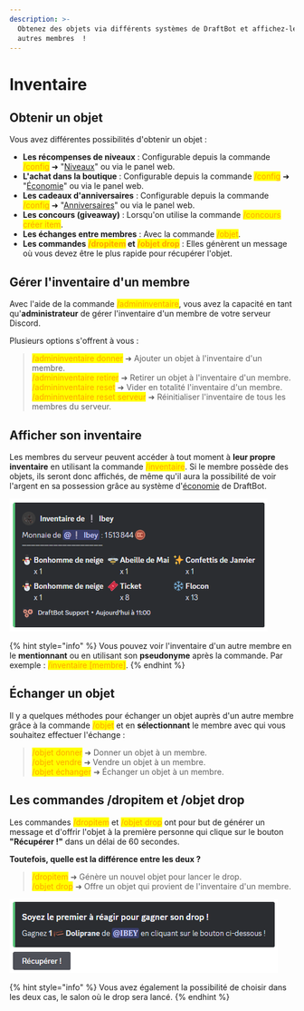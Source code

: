 ```yaml
---
description: >-
  Obtenez des objets via différents systèmes de DraftBot et affichez-les aux
  autres membres  !
---
```


# Inventaire

## Obtenir un objet

Vous avez différentes possibilités d'obtenir un objet :

- **Les récompenses de niveaux** : Configurable depuis la commande <mark style="color:orange;">/config</mark> ➜ "[Niveaux](https://docs.draftbot.fr/modules/niveaux)" ou via le panel web.
- **L'achat dans la boutique** : Configurable depuis la commande <mark style="color:orange;">/config</mark> ➜ "[Économie](https://docs.draftbot.fr/modules/economie)" ou via le panel web.
- **Les cadeaux d'anniversaires** : Configurable depuis la commande <mark style="color:orange;">/config</mark> ➜ "[Anniversaires](https://docs.draftbot.fr/modules/anniversaires.md)" ou via le panel web.
- **Les concours (giveaway)** : Lorsqu'on utilise la commande <mark style="color:orange;">/concours créer item</mark>.
- **Les échanges entre membres** : Avec la commande <mark style="color:orange;">/objet</mark>.
- **Les commandes <mark style="color:orange;">/dropitem</mark> et <mark style="color:orange;">/objet drop</mark>** : Elles génèrent un message où vous devez être le plus rapide pour récupérer l'objet.

## Gérer l'inventaire d'un membre

Avec l'aide de la commande <mark style="color:orange;">/admininventaire</mark>, vous avez la capacité en tant qu'**administrateur** de gérer l'inventaire d'un membre de votre serveur Discord.

Plusieurs options s'offrent à vous :

> <mark style="color:orange;">/admininventaire donner</mark> ➜ Ajouter un objet à l'inventaire d'un membre.\
<mark style="color:orange;">/admininventaire retirer</mark> ➜ Retirer un objet à l'inventaire d'un membre.\
<mark style="color:orange;">/admininventaire reset</mark> ➜ Vider en totalité l'inventaire d'un membre.\
<mark style="color:orange;">/admininventaire reset serveur</mark> ➜ Réinitialiser l'inventaire de tous les membres du serveur.

## Afficher son inventaire

Les membres du serveur peuvent accéder à tout moment à **leur propre inventaire** en utilisant la commande <mark style="color:orange;">/inventaire</mark>. Si le membre possède des objets, ils seront donc affichés, de même qu'il aura la possibilité de voir l'argent en sa possession grâce au système d'[économie](https://docs.draftbot.fr/modules/economie) de DraftBot.

![Aperçu de l'inventaire d'un membre](../.gitbook/assets/inventory/inventory.png)

{% hint style="info" %}
Vous pouvez voir l'inventaire d'un autre membre en le **mentionnant** ou en utilisant son **pseudonyme** après la commande. Par exemple : <mark style="color:orange;">/inventaire [membre]</mark>.
{% endhint %}

## Échanger un objet

Il y a quelques méthodes pour échanger un objet auprès d'un autre membre grâce à la commande <mark style="color:orange;">/objet</mark> et en **sélectionnant** le membre avec qui vous souhaitez effectuer l'échange :

> <mark style="color:orange;">/objet donner</mark> ➜ Donner un objet à un membre.\
<mark style="color:orange;">/objet vendre</mark> ➜ Vendre un objet à un membre.\
<mark style="color:orange;">/objet échanger</mark> ➜ Échanger un objet à un membre.

## Les commandes /dropitem et /objet drop

Les commandes <mark style="color:orange;">/dropitem</mark> et <mark style="color:orange;">/objet drop</mark> ont pour but de générer un message et d'offrir l'objet à la première personne qui clique sur le bouton **"Récupérer !"** dans un délai de 60 secondes. 

**Toutefois, quelle est la différence entre les deux ?**

> <mark style="color:orange;">/dropitem</mark> ➜ Génère un nouvel objet pour lancer le drop.\
<mark style="color:orange;">/objet drop</mark> ➜ Offre un objet qui provient de l'inventaire d'un membre.

![Aperçu de la commande /objet drop](../.gitbook/assets/inventory/dropitem.png)

{% hint style="info" %}
Vous avez également la possibilité de choisir dans les deux cas, le salon où le drop sera lancé.
{% endhint %}
